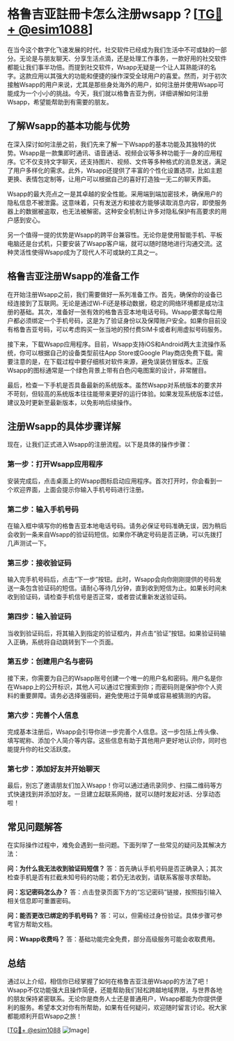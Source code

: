 # 格鲁吉亚註冊卡怎么注册wsapp？[[TG💪+ @esim1088](https://t.me/s/esim1088)]

在当今这个数字化飞速发展的时代，社交软件已经成为我们生活中不可或缺的一部分。无论是与朋友聊天、分享生活点滴，还是处理工作事务，一款好用的社交软件都能让我们事半功倍。而提到社交软件，Wsapp无疑是一个让人耳熟能详的名字。这款应用以其强大的功能和便捷的操作深受全球用户的喜爱。然而，对于初次接触Wsapp的用户来说，尤其是那些身处海外的用户，如何注册并使用Wsapp可能成为一个小小的挑战。今天，我们就以格鲁吉亚为例，详细讲解如何注册Wsapp，希望能帮助到有需要的朋友。

## 了解Wsapp的基本功能与优势

在深入探讨如何注册之前，我们先来了解一下Wsapp的基本功能及其独特的优势。Wsapp是一款集即时通讯、语音通话、视频会议等多种功能于一身的应用程序。它不仅支持文字聊天，还支持图片、视频、文件等多种格式的消息发送，满足了用户多样化的需求。此外，Wsapp还提供了丰富的个性化设置选项，比如主题更换、表情包定制等，让用户可以根据自己的喜好打造独一无二的聊天界面。

Wsapp的最大亮点之一是其卓越的安全性能。采用端到端加密技术，确保用户的隐私信息不被泄露。这意味着，只有发送方和接收方能够读取消息内容，即使服务器上的数据被盗取，也无法被解密。这种安全机制让许多对隐私保护有高要求的用户感到安心。

另一个值得一提的优势是Wsapp的跨平台兼容性。无论你是使用智能手机、平板电脑还是台式机，只要安装了Wsapp客户端，就可以随时随地进行沟通交流。这种灵活性使得Wsapp成为了现代人不可或缺的工具之一。

## 格鲁吉亚注册Wsapp的准备工作

在开始注册Wsapp之前，我们需要做好一系列准备工作。首先，确保你的设备已经连接到了互联网。无论是通过Wi-Fi还是移动数据，稳定的网络环境都是成功注册的基础。其次，准备好一张有效的格鲁吉亚本地电话号码。Wsapp要求每位用户都必须绑定一个手机号码，这是为了验证身份以及保障账户安全。如果你目前没有格鲁吉亚号码，可以考虑购买一张当地的预付费SIM卡或者利用虚拟号码服务。

接下来，下载Wsapp应用程序。目前，Wsapp支持iOS和Android两大主流操作系统，你可以根据自己的设备类型前往App Store或Google Play商店免费下载。需要注意的是，在下载过程中要仔细核对软件来源，避免误装仿冒版本。正版Wsapp的图标通常是一个绿色背景上带有白色闪电图案的设计，非常醒目。

最后，检查一下手机是否具备最新的系统版本。虽然Wsapp对系统版本的要求并不苛刻，但较高的系统版本往往能带来更好的运行体验。如果发现系统版本过低，建议及时更新至最新版本，以免影响后续操作。

## 注册Wsapp的具体步骤详解

现在，让我们正式进入Wsapp的注册流程。以下是具体的操作步骤：

### 第一步：打开Wsapp应用程序
安装完成后，点击桌面上的Wsapp图标启动应用程序。首次打开时，你会看到一个欢迎界面，上面会提示你输入手机号码进行注册。

### 第二步：输入手机号码
在输入框中填写你的格鲁吉亚本地电话号码。请务必保证号码准确无误，因为稍后会收到一条来自Wsapp的验证码短信。如果你不确定号码是否正确，可以先拨打几声测试一下。

### 第三步：接收验证码
输入完手机号码后，点击“下一步”按钮。此时，Wsapp会向你刚刚提供的号码发送一条包含验证码的短信。请耐心等待几分钟，直到收到短信为止。如果长时间未收到验证码，请检查手机信号是否正常，或者尝试重新发送验证码。

### 第四步：输入验证码
当收到验证码后，将其输入到指定的验证框内，并点击“验证”按钮。如果验证码输入正确，系统将自动跳转到下一个页面。

### 第五步：创建用户名与密码
接下来，你需要为自己的Wsapp账号创建一个唯一的用户名和密码。用户名是你在Wsapp上的公开标识，其他人可以通过它搜索到你；而密码则是保护你个人资料的重要屏障。请务必选择强密码，避免使用过于简单或容易被猜测的内容。

### 第六步：完善个人信息
完成基本注册后，Wsapp会引导你进一步完善个人信息。这一步包括上传头像、填写昵称、添加个人简介等内容。这些信息有助于其他用户更好地认识你，同时也能提升你的社交活跃度。

### 第七步：添加好友并开始聊天
最后，别忘了邀请朋友们加入Wsapp！你可以通过通讯录同步、扫描二维码等方式快速找到并添加好友。一旦建立起联系网络，就可以随时发起对话、分享动态啦！

## 常见问题解答

在实际操作过程中，难免会遇到一些问题。下面列举了一些常见的疑问及其解决方法：

**问：为什么我无法收到验证码短信？**
答：首先确认手机号码是否正确录入；其次检查手机是否有拦截未知号码的功能；若仍无法收到，请联系客服寻求帮助。

**问：忘记密码怎么办？**
答：点击登录页面下方的“忘记密码”链接，按照指引输入相关信息即可重置密码。

**问：能否更改已绑定的手机号码？**
答：可以，但需经过身份验证。具体步骤可参考官方帮助文档。

**问：Wsapp收费吗？**
答：基础功能完全免费，部分高级服务可能会收取费用。

## 总结

通过以上介绍，相信你已经掌握了如何在格鲁吉亚注册Wsapp的方法了吧！Wsapp不仅功能强大且操作简便，还能帮助我们轻松跨越地域界限，与世界各地的朋友保持紧密联系。无论你是商务人士还是普通用户，Wsapp都能为你提供便利的服务。希望本文对你有所帮助，如果有任何疑问，欢迎随时留言讨论。祝大家都能顺利开启Wsapp之旅！

[[TG💪+ @esim1088](https://t.me/s/esim1088) ![Image](https://i.postimg.cc/4NQfJmqS/Snipaste-2025-05-13-00-14-12.png)]